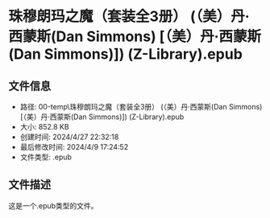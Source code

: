 ﻿# 珠穆朗玛之魔（套装全3册） (（美）丹·西蒙斯(Dan Simmons) [（美）丹·西蒙斯(Dan Simmons)]) (Z-Library).epub

## 文件信息
- 路径: 00-temp\珠穆朗玛之魔（套装全3册） (（美）丹·西蒙斯(Dan Simmons) [（美）丹·西蒙斯(Dan Simmons)]) (Z-Library).epub
- 大小: 852.8 KB
- 创建时间: 2024/4/27 22:32:18
- 最后修改时间: 2024/4/9 17:24:52
- 文件类型: .epub

## 文件描述
这是一个.epub类型的文件。

